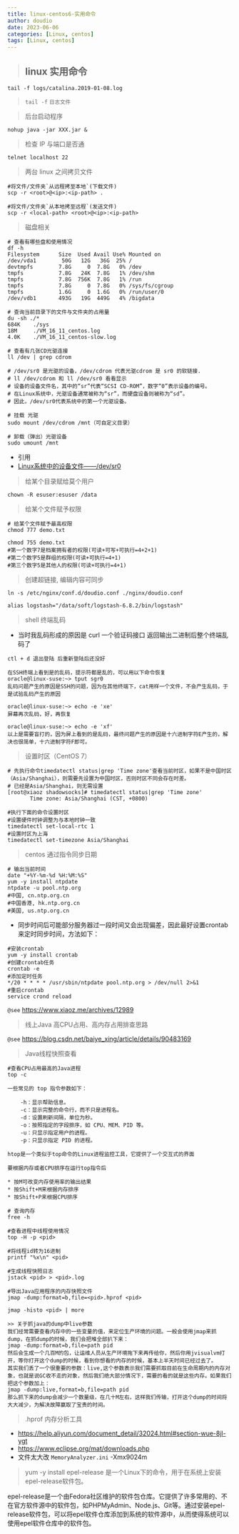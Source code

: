 ```yaml
---
title: linux-centos6-实用命令
author: doudio
date: 2023-06-06
categories: [Linux, centos]
tags: [Linux, centos]
---
```


> ## linux 实用命令

```shell
tail -f logs/catalina.2019-01-08.log
```

> `tail -f` `日志文件`

> 后台启动程序

```shell
nohup java -jar XXX.jar &
```

> 检查 IP 与端口是否通

```shell
telnet localhost 22
```

> 两台 linux 之间拷贝文件

```shell
#将文件/文件夹`从远程拷至本地`(下载文件)
scp -r <root>@<ip>:<ip-path> .

#将文件/文件夹`从本地拷至远程`(发送文件)
scp -r <local-path> <root>@<ip>:<ip-path>
```

> 磁盘相关

```shell
# 查看有哪些盘和使用情况
df -h
Filesystem      Size  Used Avail Use% Mounted on
/dev/vda1        50G   12G   36G  25% /
devtmpfs        7.8G     0  7.8G   0% /dev
tmpfs           7.8G   24K  7.8G   1% /dev/shm
tmpfs           7.8G  756K  7.8G   1% /run
tmpfs           7.8G     0  7.8G   0% /sys/fs/cgroup
tmpfs           1.6G     0  1.6G   0% /run/user/0
/dev/vdb1       493G   19G  449G   4% /bigdata

# 查询当前目录下的文件与文件夹的占用量
du -sh ./*
684K    ./sys
18M     ./VM_16_11_centos.log
4.0K    ./VM_16_11_centos-slow.log

# 查看有几张CD光驱连接
ll /dev | grep cdrom

# /dev/sr0 是光驱的设备，/dev/cdrom 代表光驱cdrom 是 sr0 的软链接.
# ll /dev/cdrom 和 ll /dev/sr0 看看显示
# 设备的设备文件名，其中的“sr”代表“SCSI CD-ROM”，数字“0”表示设备的编号。
# 在Linux系统中，光驱设备通常被称为“sr”，而硬盘设备则被称为“sd”。
# 因此，/dev/sr0代表系统中的第一个光驱设备。

# 挂载 光驱
sudo mount /dev/cdrom /mnt（可自定义目录）

# 卸载（弹出）光驱设备
sudo umount /mnt
```

* 引用
* [Linux系统中的设备文件——/dev/sr0](https://m.163.com/dy/article/IIPC7VCO0556471K.html)

> 给某个目录赋给莫个用户

```shell
chown -R esuser:esuser /data
```

> 给某个文件赋予权限

```shell
# 给某个文件赋予最高权限
chmod 777 demo.txt

chmod 755 demo.txt
#第一个数字7是档案拥有者的权限(可读+可写+可执行=4+2+1)
#第二个数字5是群组的权限(可读+可执行=4+1)
#第三个数字5是其他人的权限(可读+可执行=4+1)
```

> 创建超链接, 编辑内容可同步

```shell
ln -s /etc/nginx/conf.d/doudio.conf ./nginx/doudio.conf

alias logstash="/data/soft/logstash-6.8.2/bin/logstash"
```

> shell 终端乱码

* 当时我乱码形成的原因是 curl 一个验证码接口 返回输出二进制后整个终端乱码了

```shell
ctl + d 退出登陆 后重新登陆后还没好

在SSH终端上看到是的乱码，提示符都是乱的，可以用以下命令恢复
oracle@linux-suse:~> tput sgr0
乱码问题产生的原因是SSH的问题，因为在其他终端下，cat用样一个文件，不会产生乱码，于是试验乱码产生的原因

oracle@linux-suse:~> echo -e 'xe'
屏幕再次乱码，好，再恢复

oracle@linux-suse:~> echo -e 'xf'
以上是需要盲打的，因为屏上看到的是乱码，最终问题产生的原因是十六进制字符E产生的，解决也很简单，十六进制字符F即可。
```

> 设置时区（CentOS 7）

```shell
# 先执行命令timedatectl status|grep 'Time zone'查看当前时区，如果不是中国时区（Asia/Shanghai），则需要先设置为中国时区，否则时区不同会存在时差。
# 已经是Asia/Shanghai，则无需设置
[root@xiaoz shadowsocks]# timedatectl status|grep 'Time zone'
       Time zone: Asia/Shanghai (CST, +0800)

#执行下面的命令设置时区
#设置硬件时钟调整为与本地时钟一致
timedatectl set-local-rtc 1
#设置时区为上海
timedatectl set-timezone Asia/Shanghai
```

> centos 通过指令同步日期

```shell
# 输出当前时间
date "+%Y-%m-%d %H:%M:%S"
yum -y install ntpdate
ntpdate -u pool.ntp.org
#中国, cn.ntp.org.cn
#中国香港, hk.ntp.org.cn
#美国, us.ntp.org.cn
```

* 同步时间后可能部分服务器过一段时间又会出现偏差，因此最好设置crontab来定时同步时间，方法如下：

```shell
#安装crontab
yum -y install crontab
#创建crontab任务
crontab -e
#添加定时任务
*/20 * * * * /usr/sbin/ntpdate pool.ntp.org > /dev/null 2>&1
#重启crontab
service crond reload
```

`@see` https://www.xiaoz.me/archives/12989

> 线上Java 高CPU占用、高内存占用排查思路

`@see` https://blog.csdn.net/baiye_xing/article/details/90483169

> Java线程快照查看

```shell
#查看CPU占用最高的Java进程
top -c

一些常见的 top 指令参数如下：

    -h：显示帮助信息。
    -c：显示完整的命令行，而不只是进程名。
    -d：设置刷新间隔，单位为秒。
    -o：按照指定的字段排序，如 CPU、MEM、PID 等。
    -u：只显示指定用户的进程。
    -p：只显示指定 PID 的进程。

htop是一个类似于top命令的Linux进程监控工具，它提供了一个交互式的界面

要根据内存或者CPU排序在运行top指令后

* 按M可改变内存使用率的输出结果
* 按Shift+M来根据内存排序
* 按Shift+P来根据CPU排序

# 查询内存
free -h

#查看进程中线程使用情况
top -H -p <pid>

#将线程id转为16进制
printf "%x\n" <pid>

#生成线程快照日志
jstack <pid> > <pid>.log

#导出Java应用程序的内存快照文件
jmap -dump:format=b,file=<pid>.hprof <pid>

jmap -histo <pid> | more

>> 关于抓java的dump中live参数
我们经常需要查看内存中的一些变量的值，来定位生产环境的问题。一般会使用jmap来抓dump，在抓dump的时候，我们会把堆全部扒下来：
jmap -dump:format=b,file=path pid
然后会生成一个几百M的包，让运维人员从生产环境拖下来再传给你，然后你用jvisualvm打开，等你打开这个dump的时候，看到你想看的内存的时候，基本上半天时间已经过去了。
其实我们丢了一个很重要的参数：live,这个参数表示我们需要抓取目前在生命周期内的内存对象，也就是说GC收不走的对象，然后我们绝大部分情况下，需要的看的就是这些内存。如果我们把这个参数加上：
jmap -dump:live,format=b,file=path pid
那么抓下来的dump会减少一个数量级，在几十M左右，这样我们传输，打开这个dump的时间将大大减少，为解决故障赢取了宝贵的时间。
```

> .hprof 内存分析工具
* https://help.aliyun.com/document_detail/32024.html#section-wue-8jl-ygt
* https://www.eclipse.org/mat/downloads.php
* 文件太大改 `MemoryAnalyzer.ini` -Xmx9024m

> yum -y install epel-release 是一个Linux下的命令，用于在系统上安装epel-release软件包。

epel-release是一个由Fedora社区维护的软件包仓库。它提供了许多常用的、不在官方软件源中的软件包，如PHPMyAdmin、Node.js、Git等。通过安装epel-release软件包，可以将epel软件仓库添加到系统的软件源中，从而使得系统可以使用epel软件仓库中的软件包。

